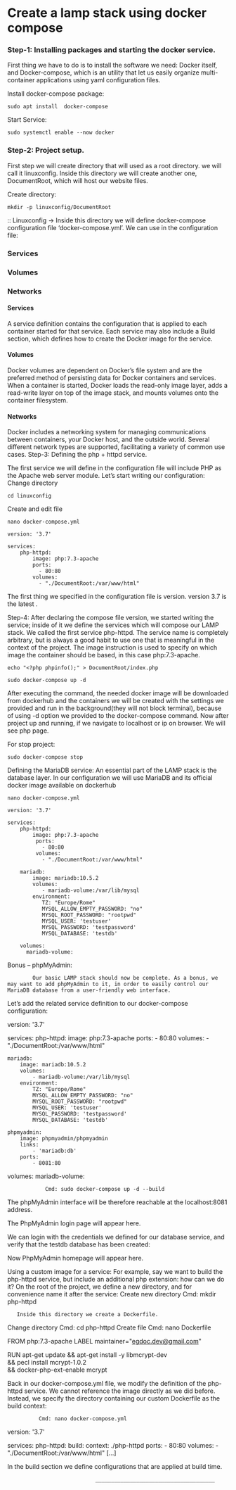 # Create a lamp stack using docker compose 

### Step-1: Installing packages and starting the docker service.
        
First thing we have to do is to install the software we need: 
Docker itself, and Docker-compose, which is an utility that let us easily organize multi-container applications using yaml configuration files. 

Install docker-compose package:
   
    sudo apt install  docker-compose
Start Service:
    
    sudo systemctl enable --now docker
    
### Step-2: Project setup.

 First step we will create directory that will used as a root directory.  we will call it linuxconfig. Inside this directory we will create another one, DocumentRoot, which will host our website files. 

Create directory:

    mkdir -p linuxconfig/DocumentRoot
      
:: Linuxconfig  → Inside this directory we will define docker-compose configuration file ‘docker-compose.yml’. We can use in the configuration file:
### Services
### Volumes
### Networks

#### Services
  A service definition contains the configuration that is applied to each container started for that service. Each service may also include a Build section, which defines how to create the Docker image for the service.

#### Volumes 
  Docker volumes are dependent on Docker’s file system and are the preferred method of persisting data for Docker containers and services. When a container is started, Docker loads the read-only image layer, adds a read-write layer on top of the image stack, and mounts volumes onto the container filesystem.

#### Networks
  Docker includes a networking system for managing communications between containers, your Docker host, and the outside world. Several different network types are supported, facilitating a variety of common use cases.
Step-3: Defining the php + httpd service.
    
 The first service we will define in the configuration file will include PHP as the Apache web server module. 
 Let’s start writing our configuration:
Change directory
        
    cd linuxconfig 
Create and edit file
   
    nano docker-compose.yml

    version: '3.7'

    services:
        php-httpd:
            image: php:7.3-apache
            ports:
              - 80:80
            volumes:
              - "./DocumentRoot:/var/www/html"


The first thing we specified in the configuration file is version. version 3.7 is the latest .


Step-4: 
          After declaring the compose file version, we started writing the service; inside of it we define the services which will compose our LAMP stack. We called the first service php-httpd. The service name is completely arbitrary, but is always a good habit to use one that is meaningful in the context of the project.
The image instruction is used to specify on which image the container should be based, in this case php:7.3-apache.

    echo "<?php phpinfo();" > DocumentRoot/index.php
    
    sudo docker-compose up -d

 After executing the command, the needed docker image will be downloaded from dockerhub and the containers we will be created with the settings we provided and run in the background(they will not block terminal), because of using -d option we provided to the docker-compose command. 
Now after project up and running, if we navigate to localhost or ip on browser. 
We will see php page.


For stop project:

    sudo docker-compose stop
Defining the MariaDB service:
                  An essential part of the LAMP stack is the database layer. In our configuration we will use MariaDB and its official docker image available on dockerhub

    nano docker-compose.yml

    version: '3.7'

    services:
        php-httpd:
            image: php:7.3-apache
             ports:
               - 80:80
             volumes:
               - "./DocumentRoot:/var/www/html"

        mariadb:
            image: mariadb:10.5.2
            volumes:
               - mariadb-volume:/var/lib/mysql
            environment:
               TZ: "Europe/Rome"
               MYSQL_ALLOW_EMPTY_PASSWORD: "no"
               MYSQL_ROOT_PASSWORD: "rootpwd"
               MYSQL_USER: 'testuser'
               MYSQL_PASSWORD: 'testpassword'
               MYSQL_DATABASE: 'testdb'

        volumes:
          mariadb-volume:


Bonus – phpMyAdmin:
             
            Our basic LAMP stack should now be complete. As a bonus, we may want to add phpMyAdmin to it, in order to easily control our MariaDB database from a user-friendly web interface.
Let’s add the related service definition to our docker-compose configuration:












version: '3.7'

services:
    php-httpd:
        image: php:7.3-apache
        ports:
            - 80:80
        volumes:
            - "./DocumentRoot:/var/www/html"

    mariadb:
        image: mariadb:10.5.2
        volumes:
            - mariadb-volume:/var/lib/mysql
        environment:
            TZ: "Europe/Rome"
            MYSQL_ALLOW_EMPTY_PASSWORD: "no"
            MYSQL_ROOT_PASSWORD: "rootpwd"
            MYSQL_USER: 'testuser'
            MYSQL_PASSWORD: 'testpassword'
            MYSQL_DATABASE: 'testdb'

    phpmyadmin:
        image: phpmyadmin/phpmyadmin
        links:
            - 'mariadb:db'
        ports:
            - 8081:80

volumes:
    mariadb-volume:


                Cmd: sudo docker-compose up -d --build

The phpMyAdmin interface will be therefore reachable at the localhost:8081 address. 

The PhpMyAdmin login page will appear here.

We can login with the credentials we defined for our database service, and verify that the testdb database has been created: 

Now PhpMyAdmin homepage will appear here.

Using a custom image for a service:
               For example, say we want to build the php-httpd service, but include an additional php extension: how can we do it? 
On the root of the project, we define a new directory, and for convenience name it after the service:
 Create new directory
                       Cmd: mkdir php-httpd

       Inside this directory we create a Dockerfile.

Change directory
           Cmd:  cd php-httpd
Create file
           Cmd: nano Dockerfile

FROM php:7.3-apache
LABEL maintainer="egdoc.dev@gmail.com"

RUN apt-get update && apt-get install -y libmcrypt-dev \
    && pecl install mcrypt-1.0.2 \
    && docker-php-ext-enable mcrypt


Back in our docker-compose.yml file, we modify the definition of the php-httpd service. We cannot reference the image directly as we did before. 
Instead, we specify the directory containing our custom Dockerfile as the build context:

              Cmd: nano docker-compose.yml


version: '3.7'

services:
    php-httpd:
        build:
            context: ./php-httpd
        ports:
            - 80:80
        volumes:
            - "./DocumentRoot:/var/www/html"
[...]



In the build section we define configurations that are applied at build time.




                                ______________________________________
